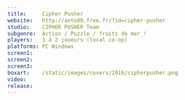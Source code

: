 ```yaml
---
title:     Cipher Pusher
website:   http://anto80.free.fr/?id=cipher-pusher
studio:    CIPHER PUSHER Team
subgenre:  Action / Puzzle / fruits de mer !
players:   1 à 2 joueurs (local co-op)
platforms: PC Windows
screen1:
screen2:
screen3:
boxart:    /static/images/covers/2016/cipherpusher.png
video: 
release:
---
```

